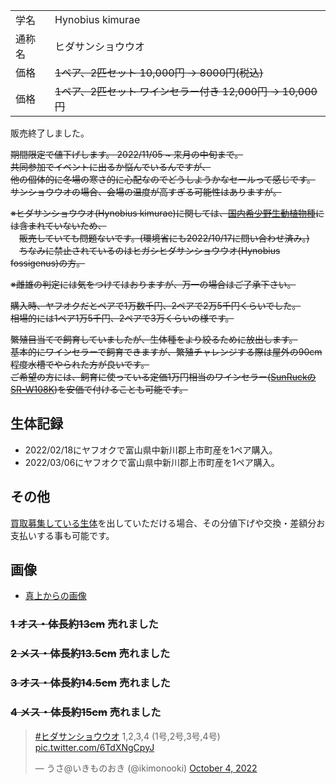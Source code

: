 |||
|:-|:-|
| 学名 | Hynobius kimurae |
| 通称名 | ヒダサンショウウオ |
| 価格 | ~~1ペア、2匹セット 10,000円 -> 8000円(税込)~~ |
| 価格 | ~~1ペア、2匹セット ワインセラー付き 12,000円 -> 10,000円~~ |

販売終了しました。

~~期間限定で値下げします。 2022/11/05 ~ 来月の中旬まで。~~  
~~共同参加でイベントに出るか悩んでいるんですが、~~  
~~他の個体的に冬場の寒さ的に心配なのでどうしようかなセールって感じです。~~  
~~サンショウウオの場合、会場の温度が高すぎる可能性はありますが。~~

~~※ヒダサンショウウオ(Hynobius kimurae)に関しては、[国内希少野生動植物種](https://www.env.go.jp/nature/kisho/domestic/list.html)には含まれていないため、~~  
　~~販売していても問題ないです。(環境省にも2022/10/17に問い合わせ済み。)~~  
　~~ちなみに禁止されているのはヒガシヒダサンショウウオ(Hynobius fossigenus)の方。~~

~~※雌雄の判定には気をつけてはおりますが、万一の場合はご了承下さい。~~

~~購入時、ヤフオクだとペアで1万数千円、2ペアで2万5千円くらいでした。~~  
~~相場的には1ペア1万5千円、2ペアで3万くらいの様です。~~

~~繁殖目当てで飼育していましたが、生体種をより絞るために放出します。~~  
~~基本的にワインセラーで飼育できますが、繁殖チャレンジする際は屋外の90cm程度水槽でやられた方が良いです。~~  
~~ご希望の方には、飼育に使っている定価1万円相当のワインセラー([SunRuckのSR-W108K](https://www.sunruck.com/wp/wp-content/uploads/2019/07/sr-w208k-manual-n.pdf))を安価で付けることも可能です。~~

## 生体記録

* 2022/02/18にヤフオクで富山県中新川郡上市町産を1ペア購入。
* 2022/03/06にヤフオクで富山県中新川郡上市町産を1ペア購入。

## その他

[買取募集している生体](../purchase-price-list.md)を出していただける場合、その分値下げや交換・差額分お支払いする事も可能です。

## 画像

* [真上からの画像]({{site.baseurl}}/assets/img/shopping/creatures/hynobius-kimurae/0/overhead_1234.jpeg)

### ~~1 オス・体長約13cm~~ 売れました
### ~~2 メス・体長約13.5cm~~ 売れました
### ~~3 オス・体長約14.5cm~~ 売れました
### ~~4 メス・体長約15cm~~ 売れました

<blockquote class="twitter-tweet"><p lang="zh" dir="ltr"><a href="https://twitter.com/hashtag/%E3%83%92%E3%83%80%E3%82%B5%E3%83%B3%E3%82%B7%E3%83%A7%E3%82%A6%E3%82%A6%E3%82%AA?src=hash&amp;ref_src=twsrc%5Etfw">#ヒダサンショウウオ</a> 1,2,3,4 (1号,2号,3号,4号) <a href="https://t.co/6TdXNgCpyJ">pic.twitter.com/6TdXNgCpyJ</a></p>&mdash; うさ@いきものおき (@ikimonooki) <a href="https://twitter.com/ikimonooki/status/1577428480194928640?ref_src=twsrc%5Etfw">October 4, 2022</a></blockquote> <script async src="https://platform.twitter.com/widgets.js" charset="utf-8"></script>
